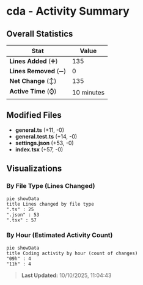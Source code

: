 # cda - Activity Summary 

## Overall Statistics

| Stat                   | Value                                                             |
| ---------------------- | ----------------------------------------------------------------- |
| **Lines Added** (➕)   | 135                                          |
| **Lines Removed** (➖) | 0                                        |
| **Net Change** (↕)    | 135                |
| **Active Time** (⌚)   | 10 minutes |


## Modified Files
- **general.ts** (+11, -0)
- **general.test.ts** (+14, -0)
- **settings.json** (+53, -0)
- **index.tsx** (+57, -0)

## Visualizations

### By File Type (Lines Changed)

```mermaid
pie showData
title Lines changed by file type
".ts" : 25
".json" : 53
".tsx" : 57
```

### By Hour (Estimated Activity Count)

```mermaid
pie showData
title Coding activity by hour (count of changes)
"09h" : 4
"11h" : 4
```


> **Last Updated:** 10/10/2025, 11:04:43